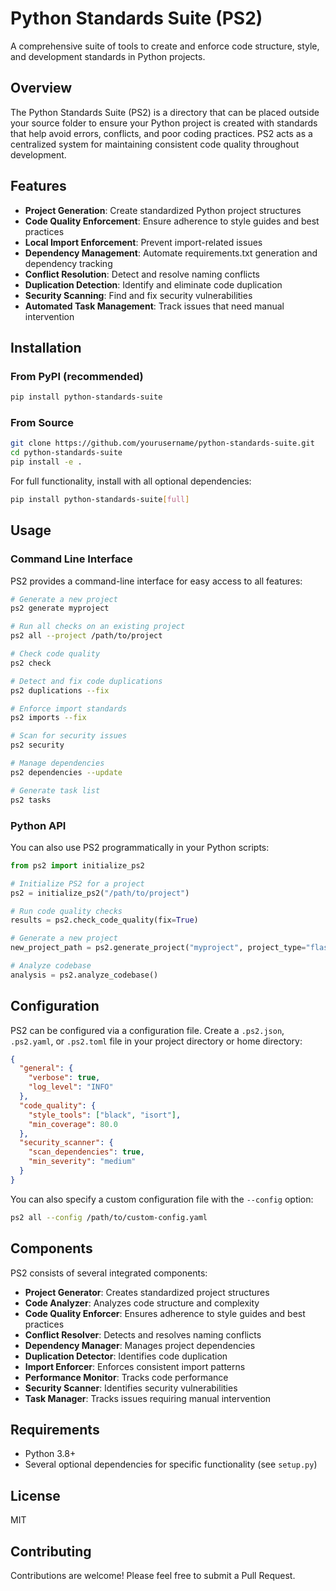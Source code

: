 # Python Standards Suite (PS2)

A comprehensive suite of tools to create and enforce code structure, style, and development standards in Python projects.

## Overview

The Python Standards Suite (PS2) is a directory that can be placed outside your source folder to ensure your Python project is created with standards that help avoid errors, conflicts, and poor coding practices. PS2 acts as a centralized system for maintaining consistent code quality throughout development.

## Features

- **Project Generation**: Create standardized Python project structures
- **Code Quality Enforcement**: Ensure adherence to style guides and best practices 
- **Local Import Enforcement**: Prevent import-related issues
- **Dependency Management**: Automate requirements.txt generation and dependency tracking
- **Conflict Resolution**: Detect and resolve naming conflicts
- **Duplication Detection**: Identify and eliminate code duplication
- **Security Scanning**: Find and fix security vulnerabilities
- **Automated Task Management**: Track issues that need manual intervention

## Installation

### From PyPI (recommended)

```bash
pip install python-standards-suite
```

### From Source

```bash
git clone https://github.com/yourusername/python-standards-suite.git
cd python-standards-suite
pip install -e .
```

For full functionality, install with all optional dependencies:

```bash
pip install python-standards-suite[full]
```

## Usage

### Command Line Interface

PS2 provides a command-line interface for easy access to all features:

```bash
# Generate a new project
ps2 generate myproject

# Run all checks on an existing project
ps2 all --project /path/to/project

# Check code quality
ps2 check

# Detect and fix code duplications
ps2 duplications --fix

# Enforce import standards
ps2 imports --fix

# Scan for security issues
ps2 security

# Manage dependencies
ps2 dependencies --update

# Generate task list
ps2 tasks
```

### Python API

You can also use PS2 programmatically in your Python scripts:

```python
from ps2 import initialize_ps2

# Initialize PS2 for a project
ps2 = initialize_ps2("/path/to/project")

# Run code quality checks
results = ps2.check_code_quality(fix=True)

# Generate a new project
new_project_path = ps2.generate_project("myproject", project_type="flask")

# Analyze codebase
analysis = ps2.analyze_codebase()
```

## Configuration

PS2 can be configured via a configuration file. Create a `.ps2.json`, `.ps2.yaml`, or `.ps2.toml` file in your project directory or home directory:

```json
{
  "general": {
    "verbose": true,
    "log_level": "INFO"
  },
  "code_quality": {
    "style_tools": ["black", "isort"],
    "min_coverage": 80.0
  },
  "security_scanner": {
    "scan_dependencies": true,
    "min_severity": "medium"
  }
}
```

You can also specify a custom configuration file with the `--config` option:

```bash
ps2 all --config /path/to/custom-config.yaml
```

## Components

PS2 consists of several integrated components:

- **Project Generator**: Creates standardized project structures
- **Code Analyzer**: Analyzes code structure and complexity
- **Code Quality Enforcer**: Ensures adherence to style guides and best practices
- **Conflict Resolver**: Detects and resolves naming conflicts
- **Dependency Manager**: Manages project dependencies
- **Duplication Detector**: Identifies code duplication
- **Import Enforcer**: Enforces consistent import patterns
- **Performance Monitor**: Tracks code performance
- **Security Scanner**: Identifies security vulnerabilities
- **Task Manager**: Tracks issues requiring manual intervention

## Requirements

- Python 3.8+
- Several optional dependencies for specific functionality (see `setup.py`)

## License

MIT

## Contributing

Contributions are welcome! Please feel free to submit a Pull Request.